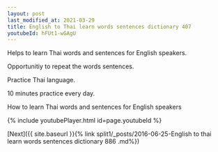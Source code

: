 ```yaml
---
layout: post
last_modified_at: 2021-03-29
title: English to Thai learn words sentences dictionary 407 
youtubeId: hFUt1-wGAgU
---
```

 
 
Helps to learn Thai words and sentences for English speakers.

Opportunitiy to repeat the words sentences. 

Practice Thai language. 
 
10 minutes practice every day. 
 
How to learn Thai words and sentences for English speakers 
 
{% include youtubePlayer.html id=page.youtubeId %}
 
 
[Next]({{ site.baseurl }}{% link  split1/_posts/2016-06-25-English to thai learn words sentences dictionary 886 .md%})
 
